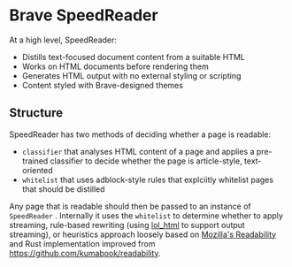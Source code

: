 # Brave SpeedReader

At a high level, SpeedReader:

* Distills text-focused document content from a suitable HTML
* Works on HTML documents before rendering them
* Generates HTML output with no external styling or scripting
* Content styled with Brave-designed themes

## Structure

SpeedReader has two methods of deciding whether a page is readable:

* `classifier` that analyses HTML content of a page and applies a pre-trained
  classifier to decide whether the page is article-style, text-oriented
* `whitelist` that uses adblock-style rules that explciitly whitelist pages that
  should be distilled

Any page that is readable should then be passed to an instance of `SpeedReader`
. Internally it uses the `whitelist` to determine whether to apply streaming,
rule-based rewriting (using [lol_html](https://github.com/cloudflare/lol-html)
to support output streaming), or heuristics approach loosely based on [Mozilla's
Readability](https://github.com/mozilla/readability) and Rust implementation
improved from https://github.com/kumabook/readability.
